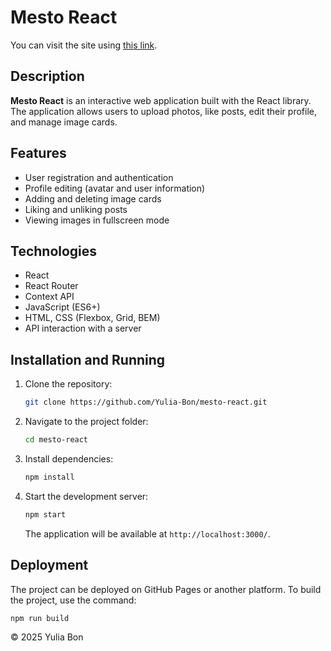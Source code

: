 # Mesto React
You can visit the site using [this link](https://yulia-bon.github.io/mesto-react/).

## Description
**Mesto React** is an interactive web application built with the React library. The application allows users to upload photos, like posts, edit their profile, and manage image cards.

## Features
- User registration and authentication
- Profile editing (avatar and user information)
- Adding and deleting image cards
- Liking and unliking posts
- Viewing images in fullscreen mode

## Technologies
- React
- React Router
- Context API
- JavaScript (ES6+)
- HTML, CSS (Flexbox, Grid, BEM)
- API interaction with a server

## Installation and Running
1. Clone the repository:
   ```sh
   git clone https://github.com/Yulia-Bon/mesto-react.git
   ```
2. Navigate to the project folder:
   ```sh
   cd mesto-react
   ```
3. Install dependencies:
   ```sh
   npm install
   ```
4. Start the development server:
   ```sh
   npm start
   ```
   The application will be available at `http://localhost:3000/`.

## Deployment
The project can be deployed on GitHub Pages or another platform. To build the project, use the command:
```sh
npm run build
```

© 2025 Yulia Bon
